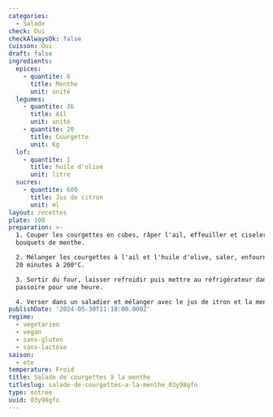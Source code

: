 ```yaml
---
categories:
  - Salade
check: Oui
checkAlwaysOk: false
cuisson: Oui
draft: false
ingredients:
  epices:
    - quantite: 6
      title: Menthe
      unit: unité
  legumes:
    - quantite: 36
      title: Ail
      unit: unité
    - quantite: 20
      title: Courgette
      unit: Kg
  lof:
    - quantite: 1
      title: huile d'olive
      unit: litre
  sucres:
    - quantite: 600
      title: Jus de citron
      unit: ml
layout: recettes
plate: 100
preparation: >-
  1. Couper les courgettes en cubes, râper l'ail, effeuiller et ciseler les
  bouquets de menthe. 

  2. Mélanger les courgettes à l'ail et l'huile d'olive, saler, enfourner pour
  20 minutes à 200°C.

  3. Sortir du four, laisser refroidir puis mettre au réfrigérateur dans une
  passoire pour une heure.

  4. Verser dans un saladier et mélanger avec le jus de itron et la menthe.
publishDate: '2024-05-30T11:18:00.000Z'
regime:
  - vegetarien
  - vegan
  - sans-gluten
  - sans-lactose
saison:
  - ete
temperature: Froid
title: Salade de courgettes à la menthe
titleslug: salade-de-courgettes-a-la-menthe_03y98gfo
type: entree
uuid: 03y98gfo
---
```


